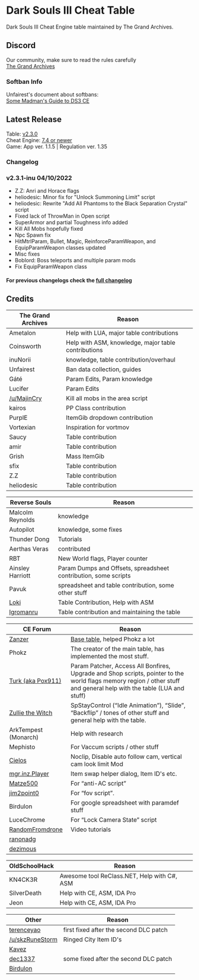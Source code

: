 # Dark Souls III Cheat Table
Dark Souls III Cheat Engine table maintained by The Grand Archives.

## Discord
Our community, make sure to read the rules carefully  
[The Grand Archives](https://discord.io/the-grand-archives)
 
### Softban Info
Unfairest's document about softbans:  
[Some Madman's Guide to DS3 CE](https://docs.google.com/document/d/1AaQiu5axxinl633IUZuWhggrQOHog-3WxMWnuus8-LU)

## Latest Release
Table: [v2.3.0](https://github.com/inunorii/Dark-Souls-III-CT-TGA/releases/latest)  
Cheat Engine: [7.4 or newer](https://github.com/cheat-engine/cheat-engine/releases)  
Game: App ver. 1.1.5 | Regulation ver. 1.35

### Changelog
### v2.3.1-inu 04/10/2022
 - Z.Z: Anri and Horace flags
 - heliodesic: Minor fix for "Unlock Summoning Limit" script
 - heliodesic: Rewrite "Add All Phantoms to the Black Separation Crystal" script
 - Fixed lack of ThrowMan in Open script
 - SuperArmor and partial Toughness info added
 - Kill All Mobs hopefully fixed
 - Npc Spawn fix
 - HitMtrlParam, Bullet, Magic, ReinforceParamWeapon, and EquipParamWeapon classes updated
 - Misc fixes
 - Boblord: Boss teleports and multiple param mods
 - Fix EquipParamWeapon class
#### For previous changelogs check the [full changelog](/CHANGELOG.md)

## Credits

The Grand Archives | Reason               
------------- | ---------------------
Ametalon | Help with LUA, major table contributions
Coinsworth | Help with ASM, knowledge, major table contributions
inuNorii | knowledge, table contribution/overhaul
Unfairest | Ban data collection, guides
Gáté | Param Edits, Param knowledge
Lucifer | Param Edits
[/u/MajinCry](https://www.reddit.com/user/MajinCry) | Kill all mobs in the area script
kairos | PP Class contribution
PurplE | ItemGib dropdown contribution
Vortexian | Inspiration for vortmov
Saucy | Table contribution
amir | Table contribution
Grish | Mass ItemGib
sfix | Table contribution
Z.Z | Table contribution
heliodesic | Table contribution

Reverse Souls | Reason               
------------- | ---------------------
Malcolm Reynolds | knowledge
Autopilot | knowledge, some fixes
Thunder Dong | Tutorials
Aerthas Veras | contributed
RBT | New World flags, Player counter
Ainsley Harriott | Param Dumps and Offsets, spreadsheet contribution, some scripts
Pavuk | spreadsheet and table contribution, some other stuff
[Loki](https://github.com/LokiWasTaken) | Table Contribution, Help with ASM
[Igromanru](https://github.com/igromanru) | Table contribution and maintaining the table

CE Forum | Reason                 
-------- | ---------------------
[Zanzer](http://forum.cheatengine.org/profile.php?mode=viewprofile&u=352653) | [Base table](http://fearlessrevolution.com/viewtopic.php?f=4&t=205), helped Phokz a lot
Phokz | The creator of the main table, has implemented the most stuff.
[Turk (aka Pox911)](http://www.cheatengine.org/forum/profile.php?mode=viewprofile&u=184639) | Param Patcher, Access All Bonfires, Upgrade and Shop scripts, pointer to the world flags memory region / other stuff and general help with the table (LUA and stuff)
[Zullie the Witch](http://forum.cheatengine.org/profile.php?mode=viewprofile&u=324171) | SpStayControl (“Idle Animation”), “Slide”, “Backflip” / tones of other stuff and general help with the table.
ArkTempest (Monarch) | Help with research
Mephisto | For Vaccum scripts / other stuff
[Cielos](http://forum.cheatengine.org/profile.php?mode=viewprofile&u=107448) | Noclip, Disable auto follow cam, vertical cam look limit Mod
[mgr.inz.Player](http://forum.cheatengine.org/profile.php?mode=viewprofile&u=177983) | Item swap helper dialog, Item ID's etc.
[Matze500](http://forum.cheatengine.org/profile.php?mode=viewprofile&u=324171) | For “anti-AC script”
[jim2point0](http://forum.cheatengine.org/profile.php?mode=viewprofile&u=333758) | For “fov script”.
Birdulon | For google spreadsheet with paramdef stuff
LuceChrome | For “Lock Camera State” script
[RandomFromdrone](http://forum.cheatengine.org/posting.php?mode=quote&p=5665525) | Video tutorials
[ranonadg](http://forum.cheatengine.org/profile.php?mode=viewprofile&u=446280) |
[dezimous](http://forum.cheatengine.org/profile.php?mode=viewprofile&u=445852) |

OldSchoolHack | Reason               
------------- | ---------------------
KN4CK3R | Awesome tool ReClass.NET, Help with C#, ASM
SilverDeath | Help with CE, ASM, IDA Pro
Jeon | Help with CE, ASM, IDA Pro

Other | Reason               
------------- | ---------------------
[terenceyao](http://fearlessrevolution.com/memberlist.php?mode=viewprofile&u=1536) | first fixed after the second DLC patch
[/u/skzRuneStorm](https://www.reddit.com/r/opensouls3/comments/61e8jj/ringed_city_dlc_items_hex_id/) | Ringed City Item ID's
[Kavez](https://github.com/Kavez) |
[dec1337](http://fearlessrevolution.com/memberlist.php?mode=viewprofile&u=1810) | some fixed after the second DLC patch
[Birdulon](https://www.youtube.com/user/Birdulon) |

